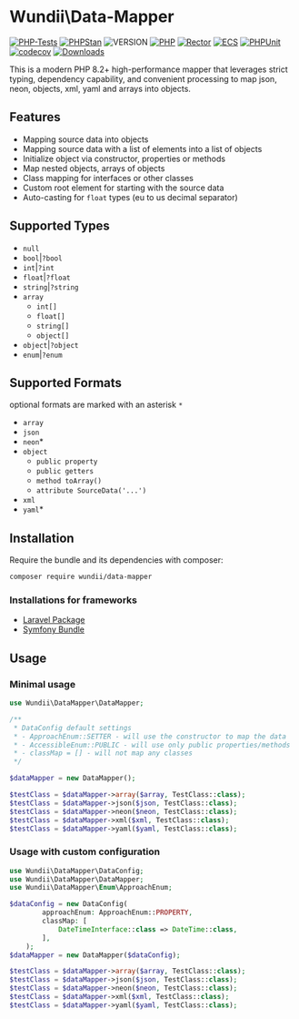 # Wundii\Data-Mapper

[![PHP-Tests](https://img.shields.io/github/actions/workflow/status/wundii/data-mapper/code_quality.yml?branch=main&style=for-the-badge)](https://github.com/wundii/data-mapper/actions/workflows/code_quality.yml)
[![PHPStan](https://img.shields.io/badge/PHPStan-level%2010-brightgreen.svg?style=for-the-badge)](https://phpstan.org/)
![VERSION](https://img.shields.io/packagist/v/wundii/data-mapper?style=for-the-badge)
[![PHP](https://img.shields.io/packagist/php-v/wundii/data-mapper?style=for-the-badge)](https://www.php.net/)
[![Rector](https://img.shields.io/badge/Rector-8.2-blue.svg?style=for-the-badge)](https://getrector.com)
[![ECS](https://img.shields.io/badge/ECS-check-blue.svg?style=for-the-badge)](https://tomasvotruba.com/blog/zen-config-in-ecs)
[![PHPUnit](https://img.shields.io/badge/PHP--Unit-check-blue.svg?style=for-the-badge)](https://phpunit.org)
[![codecov](https://img.shields.io/codecov/c/github/wundii/data-mapper/main?token=TNC2MM0MWS&style=for-the-badge)](https://codecov.io/github/wundii/data-mapper)
[![Downloads](https://img.shields.io/packagist/dt/wundii/data-mapper.svg?style=for-the-badge)](https://packagist.org/packages/wundii/data-mapper)

This is a modern PHP 8.2+ high-performance mapper that leverages strict typing, dependency capability, and convenient processing to map json, neon, objects, xml, yaml and arrays into objects.

## Features
- Mapping source data into objects
- Mapping source data with a list of elements into a list of objects
- Initialize object via constructor, properties or methods
- Map nested objects, arrays of objects
- Class mapping for interfaces or other classes
- Custom root element for starting with the source data
- Auto-casting for `float` types (eu to us decimal separator)

## Supported Types
- `null`
- `bool`|`?bool`
- `int`|`?int`
- `float`|`?float`
- `string`|`?string`
- `array`
  - `int[]`
  - `float[]`
  - `string[]`
  - `object[]`
- `object`|`?object`
- `enum`|`?enum`

## Supported Formats
optional formats are marked with an asterisk `*`
- `array`
- `json`
- `neon`*
- `object`
  - `public property`
  - `public getters`
  - `method toArray()`
  - `attribute SourceData('...')`
- `xml`
- `yaml`*

## Installation
Require the bundle and its dependencies with composer:

```bash
composer require wundii/data-mapper
```

### Installations for frameworks
- [Laravel Package](https://github.com/wundii/data-mapper-laravel-package)
- [Symfony Bundle](https://github.com/wundii/data-mapper-symfony-bundle)

## Usage
### Minimal usage
```php
use Wundii\DataMapper\DataMapper;

/**
 * DataConfig default settings
 * - ApproachEnum::SETTER - will use the constructor to map the data
 * - AccessibleEnum::PUBLIC - will use only public properties/methods
 * - classMap = [] - will not map any classes 
 */

$dataMapper = new DataMapper();

$testClass = $dataMapper->array($array, TestClass::class);
$testClass = $dataMapper->json($json, TestClass::class);
$testClass = $dataMapper->neon($neon, TestClass::class);
$testClass = $dataMapper->xml($xml, TestClass::class);
$testClass = $dataMapper->yaml($yaml, TestClass::class);
```

### Usage with custom configuration
```php
use Wundii\DataMapper\DataConfig;
use Wundii\DataMapper\DataMapper;
use Wundii\DataMapper\Enum\ApproachEnum;

$dataConfig = new DataConfig(
        approachEnum: ApproachEnum::PROPERTY,
        classMap: [
            DateTimeInterface::class => DateTime::class,
        ],
    );
$dataMapper = new DataMapper($dataConfig);

$testClass = $dataMapper->array($array, TestClass::class);
$testClass = $dataMapper->json($json, TestClass::class);
$testClass = $dataMapper->neon($neon, TestClass::class);
$testClass = $dataMapper->xml($xml, TestClass::class);
$testClass = $dataMapper->yaml($yaml, TestClass::class);
```
